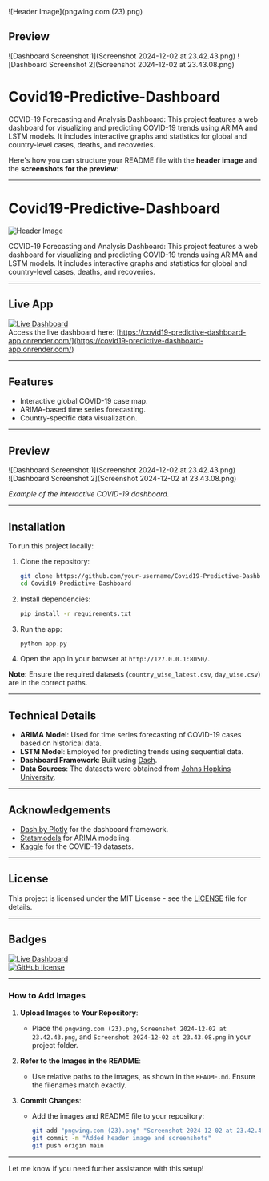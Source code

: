 ![Header Image](pngwing.com (23).png)

## Preview
![Dashboard Screenshot 1](Screenshot 2024-12-02 at 23.42.43.png)
![Dashboard Screenshot 2](Screenshot 2024-12-02 at 23.43.08.png)


# Covid19-Predictive-Dashboard
COVID-19 Forecasting and Analysis Dashboard: This project features a web dashboard for visualizing and predicting COVID-19 trends using ARIMA and LSTM models. It includes interactive graphs and statistics for global and country-level cases, deaths, and recoveries.


Here's how you can structure your README file with the **header image** and the **screenshots for the preview**:

---

# Covid19-Predictive-Dashboard  
![Header Image](https://user-images.githubusercontent.com/.../pngwing.png)

COVID-19 Forecasting and Analysis Dashboard: This project features a web dashboard for visualizing and predicting COVID-19 trends using ARIMA and LSTM models. It includes interactive graphs and statistics for global and country-level cases, deaths, and recoveries.


---

## Live App  
[![Live Dashboard](https://img.shields.io/badge/Live-Dashboard-brightgreen)](https://covid19-predictive-dashboard-app.onrender.com)  
Access the live dashboard here: [https://covid19-predictive-dashboard-app.onrender.com/](https://covid19-predictive-dashboard-app.onrender.com/)

---

## Features  
- Interactive global COVID-19 case map.  
- ARIMA-based time series forecasting.  
- Country-specific data visualization.  

---

## Preview  
![Dashboard Screenshot 1](Screenshot 2024-12-02 at 23.42.43.png)  
![Dashboard Screenshot 2](Screenshot 2024-12-02 at 23.43.08.png)  

*Example of the interactive COVID-19 dashboard.*

---

## Installation  
To run this project locally:  

1. Clone the repository:
   ```bash
   git clone https://github.com/your-username/Covid19-Predictive-Dashboard.git
   cd Covid19-Predictive-Dashboard
   ```
2. Install dependencies:
   ```bash
   pip install -r requirements.txt
   ```
3. Run the app:
   ```bash
   python app.py
   ```
4. Open the app in your browser at `http://127.0.0.1:8050/`.

**Note:** Ensure the required datasets (`country_wise_latest.csv`, `day_wise.csv`) are in the correct paths.

---

## Technical Details  
- **ARIMA Model**: Used for time series forecasting of COVID-19 cases based on historical data.  
- **LSTM Model**: Employed for predicting trends using sequential data.  
- **Dashboard Framework**: Built using [Dash](https://dash.plotly.com/).  
- **Data Sources**: The datasets were obtained from [Johns Hopkins University](https://github.com/CSSEGISandData/COVID-19).  

---

## Acknowledgements  
- [Dash by Plotly](https://dash.plotly.com/) for the dashboard framework.  
- [Statsmodels](https://www.statsmodels.org/stable/index.html) for ARIMA modeling.  
- [Kaggle](https://www.kaggle.com/) for the COVID-19 datasets.  

---

## License  
This project is licensed under the MIT License - see the [LICENSE](LICENSE) file for details.  

---

## Badges  
[![Live Dashboard](https://img.shields.io/badge/Live-Dashboard-brightgreen)](https://covid19-predictive-dashboard-app.onrender.com)  
[![GitHub license](https://img.shields.io/github/license/your-username/Covid19-Predictive-Dashboard)](LICENSE)  

---

### **How to Add Images**

1. **Upload Images to Your Repository**:
   - Place the `pngwing.com (23).png`, `Screenshot 2024-12-02 at 23.42.43.png`, and `Screenshot 2024-12-02 at 23.43.08.png` in your project folder.

2. **Refer to the Images in the README**:
   - Use relative paths to the images, as shown in the `README.md`. Ensure the filenames match exactly.

3. **Commit Changes**:
   - Add the images and README file to your repository:
     ```bash
     git add "pngwing.com (23).png" "Screenshot 2024-12-02 at 23.42.43.png" "Screenshot 2024-12-02 at 23.43.08.png" README.md
     git commit -m "Added header image and screenshots"
     git push origin main
     ```

---

Let me know if you need further assistance with this setup!
